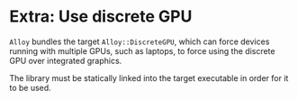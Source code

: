 # Extra: Use discrete GPU

`Alloy` bundles the target `Alloy::DiscreteGPU`, which can force devices
running with multiple GPUs, such as laptops, to force using the discrete
GPU over integrated graphics.

The library must be statically linked into the target executable in order
for it to be used.